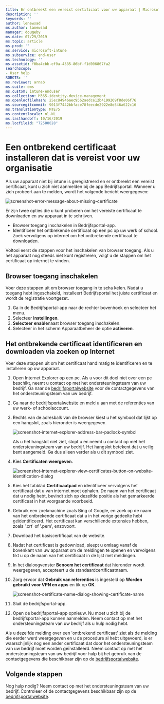 ```yaml
---
title: Er ontbreekt een vereist certificaat voor uw apparaat | Microsoft Docs
description: ''
keywords: ''
author: lenewsad
ms.author: lanewsad
manager: dougeby
ms.date: 07/29/2019
ms.topic: article
ms.prod: ''
ms.service: microsoft-intune
ms.subservice: end-user
ms.technology: ''
ms.assetid: f0ba4cbb-ef0a-4335-86bf-f1d006867fa2
searchScope:
- User help
ROBOTS: ''
ms.reviewer: arnab
ms.suite: ems
ms.custom: intune-enduser
ms.collection: M365-identity-device-management
ms.openlocfilehash: 25ec84946aec9562aedce12b4199269f8de06f76
ms.sourcegitcommit: 9013f7442bbface78feecde2922e8e546a622c16
ms.translationtype: MTE75
ms.contentlocale: nl-NL
ms.lasthandoff: 10/16/2019
ms.locfileid: "72500028"
---
```

# <a name="install-missing-certificate-required-by-your-organization"></a>Een ontbrekend certificaat installeren dat is vereist voor uw organisatie  

Als uw apparaat niet bij intune is geregistreerd en er ontbreekt een vereist certificaat, kunt u zich niet aanmelden bij de app Bedrijfsportal. Wanneer u zich probeert aan te melden, wordt het volgende bericht weergegeven:

![screenshot-error-message-about-missing-certificate](./media/andr-cert_install-1-cert_missing.png)

Er zijn twee opties die u kunt proberen om het vereiste certificaat te downloaden en uw apparaat in te schrijven. 

- Browser toegang inschakelen in Bedrijfsportal-app.
- Identificeer het ontbrekende certificaat op een pc op uw werk of school. Zoek vervolgens op internet om het ontbrekende certificaat te downloaden. 

Voltooi eerst de stappen voor het inschakelen van browser toegang. Als u het apparaat nog steeds niet kunt registreren, volgt u de stappen om het certificaat op internet te vinden. 

## <a name="enable-browser-access"></a>Browser toegang inschakelen
Voer deze stappen uit om browser toegang in te scha kelen. Nadat u toegang hebt ingeschakeld, installeert Bedrijfsportal het juiste certificaat en wordt de registratie voortgezet.    

1. Ga in de Bedrijfsportal-app naar de rechter bovenhoek en selecteer het menu.  
2. Selecteer **Instellingen**.  
3. **Selecteer** **enable**naast browser toegang inschakelen.  
4. Selecteer in het scherm Apparaatbeheer de optie **activeren**. 

## <a name="identify-and-download-the-missing-certificate-through-web-search"></a>Het ontbrekende certificaat identificeren en downloaden via zoeken op Internet
Voer deze stappen uit om het certificaat hand matig te identificeren en te installeren op uw apparaat.  

1. Open Internet Explorer op een pc. Als u voor dit doel niet over een pc beschikt, neemt u contact op met het ondersteuningsteam van uw bedrijf. Ga naar de [bedrijfsportalwebsite](https://go.microsoft.com/fwlink/?linkid=2010980) voor de contactgegevens van het ondersteuningsteam van uw bedrijf.

2. Ga naar de [bedrijfsportalwebsite](https://go.microsoft.com/fwlink/?linkid=2010980) en meld u aan met de referenties van uw werk- of schoolaccount.

3. Rechts van de adresbalk van de browser kiest u het symbool dat lijkt op een hangslot, zoals hieronder is weergegeven.

    ![screenshot-internet-explorer-address-bar-padlock-symbol](./media/andr-missing-cert-ie-padlock-symbol.png)

    Als u het hangslot niet ziet, stopt u en neemt u contact op met het ondersteuningsteam van uw bedrijf. Het hangslot betekent dat u veilig bent aangemeld. Ga dus alleen verder als u dit symbool ziet.

4. Kies **Certificaten weergeven**.

    ![screenshot-internet-explorer-view-certificates-button-on-website-identification-dialog](./media/andr-missg-cert-ie-view-cert-button.png)

5. Kies het tabblad **Certificaatpad** en identificeer vervolgens het certificaat dat u van internet moet ophalen. De naam van het certificaat dat u nodig hebt, bevindt zich op dezelfde positie als het gemarkeerde certificaat in het voorgaande voorbeeld.

6. Gebruik een zoekmachine zoals Bing of Google, en zoek op de naam van het ontbrekende certificaat dat u in het vorige gedeelte hebt geïdentificeerd. Het certificaat kan verschillende extensies hebben, zoals '.crt' of '.pem', enzovoort.

7. Download het basiscertificaat van de website.

8. Nadat het certificaat is gedownload, sleept u omlaag vanaf de bovenkant van uw apparaat om de meldingen te openen en vervolgens tikt u op de naam van het certificaat in de lijst met meldingen.

4. In het dialoogvenster **Benoem het certificaat** dat hieronder wordt weergegeven, accepteert u de standaardcertificaatnaam.

5. Zorg ervoor dat **Gebruik van referenties** is ingesteld op **Worden gebruikt voor VPN en apps** en tik op **OK**.

    ![screenshot-certificate-name-dialog-showing-certificate-name](./media/andr-missing-cert-cert-name.png)

6. Sluit de bedrijfsportal-app.

7. Open de bedrijfsportal-app opnieuw. Nu moet u zich bij de bedrijfsportal-app kunnen aanmelden. Neem contact op met het ondersteuningsteam van uw bedrijf als u hulp nodig hebt.

Als u dezelfde melding over een 'ontbrekend certificaat' ziet als de melding die eerder werd weergegeven en u de procedure al hebt uitgevoerd, is er waarschijnlijk nog een ander certificaat dat door het ondersteuningsteam van uw bedrijf moet worden geïnstalleerd. Neem contact op met het ondersteuningsteam van uw bedrijf voor hulp bij het gebruik van de contactgegevens die beschikbaar zijn op de [bedrijfsportalwebsite](https://go.microsoft.com/fwlink/?linkid=2010980).

## <a name="next-steps"></a>Volgende stappen  

Nog hulp nodig? Neem contact op met het ondersteuningsteam van uw bedrijf. Controleer of de contactgegevens beschikbaar zijn op de [bedrijfsportalwebsite](https://go.microsoft.com/fwlink/?linkid=2010980).  
